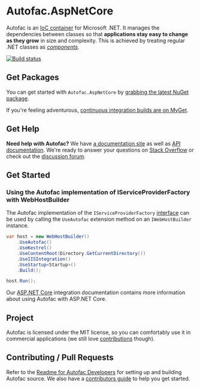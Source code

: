 # Autofac.AspNetCore

Autofac is an [IoC container](http://martinfowler.com/articles/injection.html) for Microsoft .NET. It manages the dependencies between classes so that **applications stay easy to change as they grow** in size and complexity. This is achieved by treating regular .NET classes as *[components](http://autofac.readthedocs.io/en/latest/glossary.html)*.

[![Build status](https://ci.appveyor.com/api/projects/status/qua467e2o7kvgqqa/branch/develop?svg=true)](https://ci.appveyor.com/project/Autofac/autofac-aspnetcore/branch/develop)

## Get Packages

You can get started with `Autofac.AspNetCore` by [grabbing the latest NuGet package](https://www.nuget.org/packages/Autofac.AspNetCore).

If you're feeling adventurous, [continuous integration builds are on MyGet](https://www.myget.org/gallery/autofac).

## Get Help

**Need help with Autofac?** We have [a documentation site](http://autofac.readthedocs.io/) as well as [API documentation](http://autofac.org/apidoc/). We're ready to answer your questions on [Stack Overflow](http://stackoverflow.com/questions/tagged/autofac) or check out the [discussion forum](https://groups.google.com/forum/#forum/autofac).

## Get Started

### Using the Autofac implementation of IServiceProviderFactory with WebHostBuilder

The Autofac implementation of the `IServiceProviderFactory` [interface](https://docs.microsoft.com/en-us/aspnet/core/api/microsoft.extensions.dependencyinjection.iserviceproviderfactory-1) can be used by calling the `UseAutofac` extension method on an `IWebHostBuilder` instance.

```C#
var host = new WebHostBuilder()
	.UseAutofac()
	.UseKestrel()
	.UseContentRoot(Directory.GetCurrentDirectory())
	.UseIISIntegration()
	.UseStartup<Startup>()
	.Build();

host.Run();
```

Our [ASP.NET Core](http://docs.autofac.org/en/latest/integration/aspnetcore.html) integration documentation contains more information about using Autofac with ASP.NET Core.

## Project

Autofac is licensed under the MIT license, so you can comfortably use it in commercial applications (we still love [contributions](http://autofac.readthedocs.io/en/latest/contributors.html) though).

## Contributing / Pull Requests

Refer to the [Readme for Autofac Developers](https://github.com/autofac/Autofac/blob/master/developers.md)
for setting up and building Autofac source. We also have a [contributors guide](http://autofac.readthedocs.io/en/latest/contributors.html) to help you get started.

